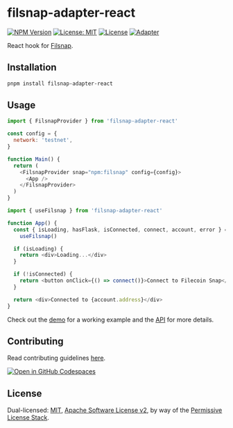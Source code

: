 # filsnap-adapter-react

[![NPM Version](https://img.shields.io/npm/v/filsnap-adapter-react.svg)](https://www.npmjs.com/package/filsnap-adapter-react)
[![License: MIT](https://img.shields.io/badge/License-MIT-yellow.svg)](https://opensource.org/licenses/MIT)
[![License](https://img.shields.io/badge/License-Apache%202.0-blue.svg)](https://opensource.org/licenses/Apache-2.0)
[![Adapter](https://github.com/filecoin-project/filsnap/actions/workflows/adapter-react.yml/badge.svg)](https://github.com/filecoin-project/filsnap/actions/workflows/adapter-react.yml)

React hook for [Filsnap](../snap/README.md).

## Installation

```bash
pnpm install filsnap-adapter-react
```

## Usage

```js
import { FilsnapProvider } from 'filsnap-adapter-react'

const config = {
  network: 'testnet',
}

function Main() {
  return (
    <FilsnapProvider snap="npm:filsnap" config={config}>
      <App />
    </FilsnapProvider>
  )
}
```

```js
import { useFilsnap } from 'filsnap-adapter-react'

function App() {
  const { isLoading, hasFlask, isConnected, connect, account, error } =
    useFilsnap()

  if (isLoading) {
    return <div>Loading...</div>
  }

  if (!isConnected) {
    return <button onClick={() => connect()}>Connect to Filecoin Snap</button>
  }

  return <div>Connected to {account.address}</div>
}
```

Check out the [demo](../../examples/demo) for a working example and the [API](https://filecoin-project.github.io/filsnap/modules/filsnap_adapter_react.html) for more details.

## Contributing

Read contributing guidelines [here](../../.github/CONTRIBUTING.md).

[![Open in GitHub Codespaces](https://github.com/codespaces/badge.svg)](https://codespaces.new/filecoin-project/filsnap)

## License

Dual-licensed: [MIT](../../LICENSE-MIT), [Apache Software License v2](../../LICENSE-APACHE), by way of the
[Permissive License Stack](https://protocol.ai/blog/announcing-the-permissive-license-stack/).
